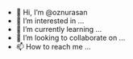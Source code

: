 - 👋 Hi, I’m @oznurasan
- 👀 I’m interested in ...
- 🌱 I’m currently learning ...
- 💞️ I’m looking to collaborate on ...
- 📫 How to reach me ...

<!---
oznurasan/oznurasan is a ✨ special ✨ repository because its `README.md` (this file) appears on your GitHub profile.
You can click the Preview link to take a look at your changes.
--->

